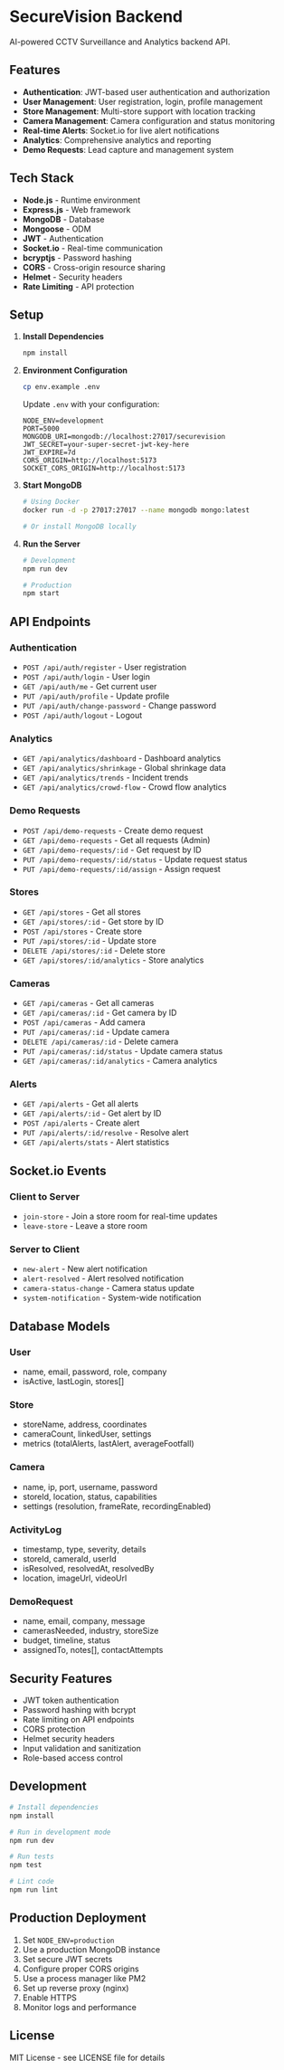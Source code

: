 # SecureVision Backend

AI-powered CCTV Surveillance and Analytics backend API.

## Features

- **Authentication**: JWT-based user authentication and authorization
- **User Management**: User registration, login, profile management
- **Store Management**: Multi-store support with location tracking
- **Camera Management**: Camera configuration and status monitoring
- **Real-time Alerts**: Socket.io for live alert notifications
- **Analytics**: Comprehensive analytics and reporting
- **Demo Requests**: Lead capture and management system

## Tech Stack

- **Node.js** - Runtime environment
- **Express.js** - Web framework
- **MongoDB** - Database
- **Mongoose** - ODM
- **JWT** - Authentication
- **Socket.io** - Real-time communication
- **bcryptjs** - Password hashing
- **CORS** - Cross-origin resource sharing
- **Helmet** - Security headers
- **Rate Limiting** - API protection

## Setup

1. **Install Dependencies**
   ```bash
   npm install
   ```

2. **Environment Configuration**
   ```bash
   cp env.example .env
   ```
   
   Update `.env` with your configuration:
   ```
   NODE_ENV=development
   PORT=5000
   MONGODB_URI=mongodb://localhost:27017/securevision
   JWT_SECRET=your-super-secret-jwt-key-here
   JWT_EXPIRE=7d
   CORS_ORIGIN=http://localhost:5173
   SOCKET_CORS_ORIGIN=http://localhost:5173
   ```

3. **Start MongoDB**
   ```bash
   # Using Docker
   docker run -d -p 27017:27017 --name mongodb mongo:latest
   
   # Or install MongoDB locally
   ```

4. **Run the Server**
   ```bash
   # Development
   npm run dev
   
   # Production
   npm start
   ```

## API Endpoints

### Authentication
- `POST /api/auth/register` - User registration
- `POST /api/auth/login` - User login
- `GET /api/auth/me` - Get current user
- `PUT /api/auth/profile` - Update profile
- `PUT /api/auth/change-password` - Change password
- `POST /api/auth/logout` - Logout

### Analytics
- `GET /api/analytics/dashboard` - Dashboard analytics
- `GET /api/analytics/shrinkage` - Global shrinkage data
- `GET /api/analytics/trends` - Incident trends
- `GET /api/analytics/crowd-flow` - Crowd flow analytics

### Demo Requests
- `POST /api/demo-requests` - Create demo request
- `GET /api/demo-requests` - Get all requests (Admin)
- `GET /api/demo-requests/:id` - Get request by ID
- `PUT /api/demo-requests/:id/status` - Update request status
- `PUT /api/demo-requests/:id/assign` - Assign request

### Stores
- `GET /api/stores` - Get all stores
- `GET /api/stores/:id` - Get store by ID
- `POST /api/stores` - Create store
- `PUT /api/stores/:id` - Update store
- `DELETE /api/stores/:id` - Delete store
- `GET /api/stores/:id/analytics` - Store analytics

### Cameras
- `GET /api/cameras` - Get all cameras
- `GET /api/cameras/:id` - Get camera by ID
- `POST /api/cameras` - Add camera
- `PUT /api/cameras/:id` - Update camera
- `DELETE /api/cameras/:id` - Delete camera
- `PUT /api/cameras/:id/status` - Update camera status
- `GET /api/cameras/:id/analytics` - Camera analytics

### Alerts
- `GET /api/alerts` - Get all alerts
- `GET /api/alerts/:id` - Get alert by ID
- `POST /api/alerts` - Create alert
- `PUT /api/alerts/:id/resolve` - Resolve alert
- `GET /api/alerts/stats` - Alert statistics

## Socket.io Events

### Client to Server
- `join-store` - Join a store room for real-time updates
- `leave-store` - Leave a store room

### Server to Client
- `new-alert` - New alert notification
- `alert-resolved` - Alert resolved notification
- `camera-status-change` - Camera status update
- `system-notification` - System-wide notification

## Database Models

### User
- name, email, password, role, company
- isActive, lastLogin, stores[]

### Store
- storeName, address, coordinates
- cameraCount, linkedUser, settings
- metrics (totalAlerts, lastAlert, averageFootfall)

### Camera
- name, ip, port, username, password
- storeId, location, status, capabilities
- settings (resolution, frameRate, recordingEnabled)

### ActivityLog
- timestamp, type, severity, details
- storeId, cameraId, userId
- isResolved, resolvedAt, resolvedBy
- location, imageUrl, videoUrl

### DemoRequest
- name, email, company, message
- camerasNeeded, industry, storeSize
- budget, timeline, status
- assignedTo, notes[], contactAttempts

## Security Features

- JWT token authentication
- Password hashing with bcrypt
- Rate limiting on API endpoints
- CORS protection
- Helmet security headers
- Input validation and sanitization
- Role-based access control

## Development

```bash
# Install dependencies
npm install

# Run in development mode
npm run dev

# Run tests
npm test

# Lint code
npm run lint
```

## Production Deployment

1. Set `NODE_ENV=production`
2. Use a production MongoDB instance
3. Set secure JWT secrets
4. Configure proper CORS origins
5. Use a process manager like PM2
6. Set up reverse proxy (nginx)
7. Enable HTTPS
8. Monitor logs and performance

## License

MIT License - see LICENSE file for details
